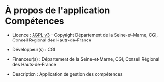 # À propos de l'application Compétences  
* Licence : [AGPL v3](http://www.gnu.org/licenses/agpl.txt) - Copyright Département de la Seine-et-Marne, CGI, Conseil Régional des Hauts-de-France
* Développeur(s) : CGI
* Financeur(s) : Département de la Seine-et-Marne, CGI, Conseil Régional des Hauts-de-France

* Description : Application de gestion des compétences